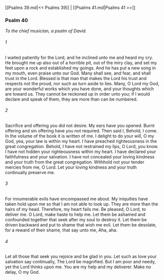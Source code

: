 [[Psalms 39.md|<< Psalms 39]]  |  [[Psalms 41.md|Psalms 41 >>]]

### Psalm 40

*To the chief musician, a psalm of David.*

###### 1
I waited patiently for the Lord, and he inclined unto me and heard my cry. He brought me up also out of a horrible pit, out of the miry clay, and set my feet upon a rock and established my goings. And he has put a new song in my mouth, even praise unto our God. Many shall see, and fear, and shall trust in the Lord. Blessed is that man that makes the Lord his trust and respects not the proud, nor such as turn aside to lies. Many, O Lord my God, are your wonderful works which you have done, and your thoughts which are toward us. They cannot be reckoned up in order unto you; if I would declare and speak of them, they are more than can be numbered.

###### 2
Sacrifice and offering you did not desire. My ears have you opened. Burnt offering and sin offering have you not required. Then said I, Behold, I come. In the volume of the book it is written of me. I delight to do your will, O my God, yea, your law is within my heart. I have preached righteousness in the great congregation. Behold, I have not restrained my lips, O Lord, you know. I have not hidden your righteousness within my heart. I have declared your faithfulness and your salvation. I have not concealed your loving kindness and your truth from the great congregation. Withhold not your tender mercies from me, O Lord. Let your loving kindness and your truth continually preserve me.

###### 3
For innumerable evils have encompassed me about. My iniquities have taken hold upon me so that I am not able to look up. They are more than the hairs of my head. Therefore, my heart fails me. Be pleased, O Lord, to deliver me. O Lord, make haste to help me. Let them be ashamed and confounded together that seek after my soul to destroy it. Let them be driven backward and put to shame that wish me evil. Let them be desolate, for a reward of their shame, that say unto me, Aha, aha.

###### 4
Let all those that seek you rejoice and be glad in you. Let such as love your salvation say continually, The Lord be magnified. But I am poor and needy, yet the Lord thinks upon me. You are my help and my deliverer. Make no delay, O my God.